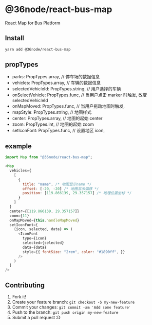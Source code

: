 # @36node/react-bus-map

React Map for Bus Platform

## Install

```bash
yarn add @36node/react-bus-map
```

## propTypes

- parks: PropTypes.array, // 停车场的数据信息
- vehicles: PropTypes.array, // 车辆的数据信息
- selectedVehicleId: PropTypes.string, // 用户选择的车辆
- onSelectVehicle: PropTypes.func, // 当用户点击 marker 时触发, 改变 selectedVehicleId
- onMapMoved: PropTypes.func, // 当用户拖动地图时触发,
- mapStyle: PropTypes.string, // 地图样式
- center: PropTypes.array, // 地图的起始 center
- zoom: PropTypes.int, // 地图的起始 zoom
- setIconFont: PropTypes.func, // 设置地区 icon,

## example

```js
import Map from "@36node/react-bus-map";

<Map
  vehicles={
    [
      {
        title: "name", /* 地图显示name */
        offset: [-20, -20] /* 地图显示偏移 */
        position: [119.866139, 29.357157] /* 地理位置坐标 */
      }
    ]
  }
  center={[119.866139, 29.357157]}
  zoom={11}
  onMapMoved={this.handleMapMoved}
  setIconFont={
    (icon, selected, data) => (
      <IconFont
        type={icon}
        selected={selected}
        data={data}
        style={{ fontSize: "2rem", color: "#1890ff", }}
      />
    )
  }
/>
```

## Contributing

1. Fork it!
2. Create your feature branch: `git checkout -b my-new-feature`
3. Commit your changes: `git commit -am 'Add some feature'`
4. Push to the branch: `git push origin my-new-feature`
5. Submit a pull request :D

[0]: https://img.shields.io/npm/v/@36node/template-module.svg?style=flat
[1]: https://npmjs.com/package/@36node/template-module
[2]: https://img.shields.io/npm/dm/@36node/template-module.svg?style=flat
[3]: https://npmjs.com/package/@36node/template-module
